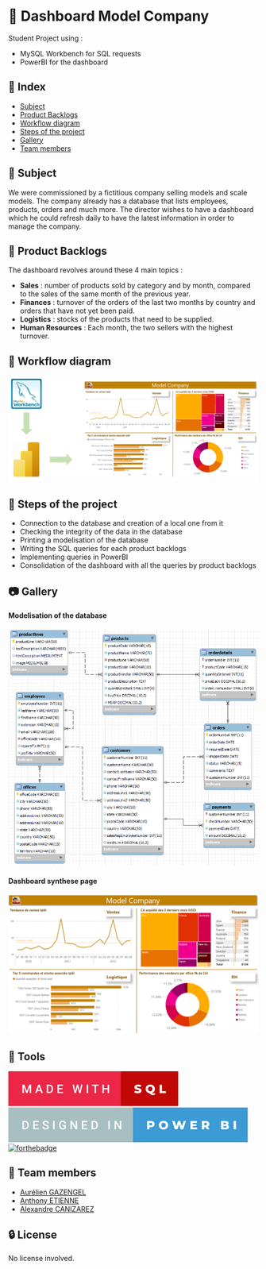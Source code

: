 # :car: Dashboard Model Company

Student Project using :
 - MySQL Workbench for SQL requests
 - PowerBI for the dashboard


## :ledger: Index

 - [Subject](h#beginner-subject)
 - [Product Backlogs](#dart-product-backlogs)
 - [Workflow diagram](h#wrench-tools)
 - [Steps of the project](#scroll-steps-of-the-project)
 - [Gallery](#camera-gallery)
 - [Team members](#handshake-team-members)


## :beginner: Subject

We were commissioned by a fictitious company selling models and scale models.
The company already has a database that lists employees, products, orders and much more.
The director wishes to have a dashboard which he could refresh daily to have the latest information in order to manage the company.


## :dart: Product Backlogs

The dashboard revolves around these 4 main topics : 
- **Sales** : number of products sold by category and by month, compared to the sales of the same month of the previous year.
- **Finances** : turnover of the orders of the last two months by country and orders that have not yet been paid.
- **Logistics** : stocks of the products that need to be supplied.
- **Human Resources** : Each month, the two sellers with the highest turnover.


## :twisted_rightwards_arrows: Workflow diagram

![Picture1](Pictures/workflow-diagram-bg-white.png)


## :scroll: Steps of the project

- Connection to the database and creation of a local one from it
- Checking the integrity of the data in the database
- Printing a modelisation of the database
- Writing the SQL queries for each product backlogs
- Implementing queries in PowerBI
- Consolidation of the dashboard with all the queries by product backlogs


## :camera: Gallery

#### Modelisation of the database
![picture2](Pictures/database-modelisation.png)

#### Dashboard synthese page
![picture3](Pictures/dashboard-synthese-page.png)


## :wrench: Tools

[![forthebadge](Pictures/badge-made-with-sql-EC2646-C20707.svg)](https://forthebadge.com)
[![forthebadge](Pictures/badge-designed-in-power-bi-A7BFC1-3C9AD5.svg)](https://forthebadge.com)
[![forthebadge](https://forthebadge.com/images/badges/built-with-love.svg)](https://forthebadge.com)


## :handshake: Team members

- [Aurélien GAZENGEL](https://github.com/Aurelien-GZL)
- [Anthony ETIENNE](https://github.com/Anthowheels)
- [Alexandre CANIZAREZ](https://github.com/AlexCNZRZ)


## :lock: License

No license involved.
